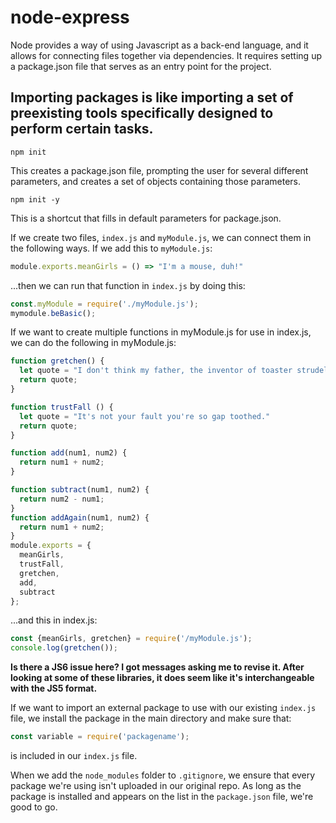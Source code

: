 # node-express

Node provides a way of using Javascript as a back-end language, and it allows for connecting files together via dependencies. It requires setting up a package.json file that serves as an entry point for the project.

## Importing packages is like importing a set of preexisting tools specifically designed to perform certain tasks.

```
npm init
```
This creates a package.json file, prompting the user for several different parameters, and creates a set of objects containing those parameters.

```
npm init -y
```

This is a shortcut that fills in default parameters for package.json.

If we create two files, ```index.js``` and ```myModule.js```, we can connect them in the following ways. If we add this to ```myModule.js```:

```js
module.exports.meanGirls = () => "I'm a mouse, duh!"
```
...then we can run that function in ```index.js``` by doing this:

```js
const.myModule = require('./myModule.js');
mymodule.beBasic();
```
If we want to create multiple functions in myModule.js for use in index.js, we can do the following in myModule.js:

```js
function gretchen() {
  let quote = "I don't think my father, the inventor of toaster strudel, would appreciate that."
  return quote;
}

function trustFall () {
  let quote = "It's not your fault you're so gap toothed."
  return quote;
}

function add(num1, num2) {
  return num1 + num2;
}

function subtract(num1, num2) {
  return num2 - num1;
}
function addAgain(num1, num2) {
  return num1 + num2;
}
module.exports = {
  meanGirls,
  trustFall,
  gretchen,
  add,
  subtract
};
```
...and this in index.js:

```js
const {meanGirls, gretchen} = require('/myModule.js');
console.log(gretchen());
```
**Is there a JS6 issue here? I got messages asking me to revise it. After looking at some of these libraries, it does seem like it's interchangeable with the JS5 format.**

If we want to import an external package to use with our existing ```index.js``` file, we install the package in the main directory and make sure that:
```js
const variable = require('packagename');
```
is included in our ```index.js``` file.

When we add the ```node_modules``` folder to ```.gitignore```, we ensure that every package we're using isn't uploaded in our original repo. As long as the package is installed and appears on the list in the ```package.json``` file, we're good to go.
